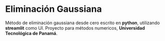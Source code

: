 # Eliminación Gaussiana

Método de eliminación gaussiana desde cero escrito en **python**, utilizando **streamlit** como UI.
Proyecto para métodos numericos, **Universidad Tecnológica de Panamá**.
